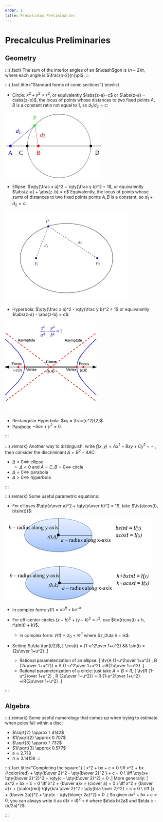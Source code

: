 ```yaml
---
order: 1
title: Precalculus Preliminaries 
---
```


# Precalculus Preliminaries 

## Geometry

:::{.fact}
The sum of the interior angles of an $n\dash$gon is $(n-2)\pi$, where each angle is $\frac{n-2}{n}\pi$.
:::

:::{.fact title="Standard forms of conic sections"}
\envlist

- Circle: $x^2 + y^2 = r^2$, or equivalently $\abs{z-a}=c$ or $\abs{z-a} = c\abs{z-b}$, the locus of points whose distances to two fixed points $A, B$ is a constant ratio not equal to 1, so $d_1/d_2 = c$:

![](figures/2021-12-04_00-49-30.png)

- Ellipse: $\qty{\frac x a}^2  + \qty{\frac y b}^2 = 1$, or equivalently $\abs{z-a} + \abs{z-b} = c$
  Equivalently, the locus of points whose *sums* of distances to two fixed points points $A, B$ is a constant, so $d_1 + d_2 = c$:

![](figures/2021-12-04_00-53-36.png)

- Hyperbola: $\qty{\frac x a}^2  - \qty{\frac y b}^2 = 1$ or equivalently $\abs{z-a} - \abs{z-b} = c$:

![](figures/2021-12-04_00-57-40.png)

  - Rectangular Hyperbola: $xy = \frac{c^2}{2}$.
- Parabola: $-4ax + y^2 = 0$.

:::


:::{.remark}
Another way to distinguish: write $f(x, y) = Ax^2 + Bxy + Cy^2 + \cdots$, then consider the discriminant $\Delta = B^2 - 4AC$:

- $\Delta < 0 \iff$ ellipse
  - $\Delta < 0$ and $A=C, B=0 \iff$ circle
- $\Delta = 0 \iff$ parabola
- $\Delta > 0 \iff$ hyperbola

:::


:::{.remark}
Some useful parametric equations:

- For ellipses $\qty{x\over a}^2 + \qty{y\over b}^2 = 1$, take $\tv{a\cos(t), b\sin(t)}$:

![](figures/2021-12-30_19-31-42.png)

  - In complex form: $\gamma(t) = ae^{it} + be^{-it}$.

- For off-center circles $(x-h)^2 + (y-k)^2 = r^2$, use $\tv{r\cos(t) + h, r\sin(t) + k}$.

  - In complex form: $\gamma(t) = z_0 + re^{it}$ where $z_0\da h + ik$.

- Setting $u\da \tan(t/2)$,
\[
\cos(t) = {1-u^2\over 1+u^2} && \sin(t) = {2u\over 1+u^2}
.\]

  - Rational parameterization of an ellipse:
  \[
  \tv{A {1-u^2\over 1+u^2} , B {2u\over 1+u^2}} = A {1-u^2\over 1+u^2} +iB{2u\over 1+u^2}
  .\]
  - Rational parameterization of a circle: just take $A=B=R$,
  \[
  \tv{R {1-u^2\over 1+u^2} , R {2u\over 1+u^2}} = R {1-u^2\over 1+u^2} +iR{2u\over 1+u^2}
  .\]



:::


## Algebra


:::{.remark}
Some useful numerology that comes up when trying to estimate when poles fall within a disc:

- $\sqrt{2} \approx 1.4142$
- $1/\sqrt{2} \approx 0.707$
- $\sqrt{3} \approx 1.732$
- $1/\sqrt{3} \approx 0.577$
- $e\approx 2.718$
- $\pi \approx 3.14159$
:::


:::{.fact title="Completing the square"}
\[
x^2 + bx + c = 0 
\iff x^2 + bx {\color{red} + \qty{b\over 2}^2 - \qty{b\over 2}^2 } + c = 0 \\
\iff \qty{x+ \qty{b\over 2}^2}^2 + \qty{c - \qty{b\over 2}^2} = 0
.\]
More generally:
\[
ax^2 + bx + c = 0
\iff x^2 + {b\over a}x + {c\over a} = 0 \\
\iff x^2 + {b\over a}x + {\color{red} \qty{b/a \over 2}^2 - \qty{b/a \over 2}^2} + c = 0 \\
\iff (x + {b\over 2a})^2 + \qty{c - \qty{b\over 2a}^2} = 0
.\]
So given $ax^2+bx+c=0$, you can always write it as $a(x+d)^2 + e$ where $d\da b/2a$ and $e\da c - (b/2a)^2$.

:::

